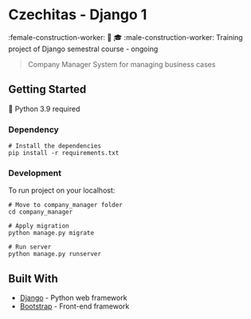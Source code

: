 # Czechitas - Django 1

:female-construction-worker: :hammer: :mortar_board: :male-construction-worker: Training project of Django semestral course - ongoing

> Company Manager System for managing business cases

## Getting Started
:snake: Python 3.9 required

### Dependency
```
# Install the dependencies
pip install -r requirements.txt
```

### Development
To run project on your localhost:
```
# Move to company_manager folder
cd company_manager

# Apply migration
python manage.py migrate

# Run server
python manage.py runserver
```

## Built With

* [Django](https://www.djangoproject.com/) - Python web framework
* [Bootstrap](https://getbootstrap.com/) - Front-end framework